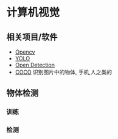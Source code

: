 # 计算机视觉

## 相关项目/软件

* [Opencv](opencv)
* [YOLO](YOLO)
* [Open Detection](http://opendetection.com/)
* [COCO](http://mscoco.org/explore/) 识别图片中的物体, 手机,人之类的

## 物体检测

### 训练

### 检测